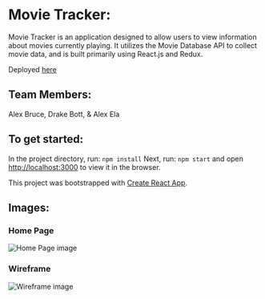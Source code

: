 # Movie Tracker:
Movie Tracker is an application designed to allow users to view information about movies currently playing. It utilizes the Movie Database API to collect movie data, and is built primarily using React.js and Redux.

Deployed [here](https://bottd.github.io/movie-tracker/)

## Team Members:
Alex Bruce, Drake Bott, & Alex Ela

## To get started:
In the project directory, run: `npm install`
Next, run: `npm start` and open [http://localhost:3000](http://localhost:3000) to view it in the browser.

This project was bootstrapped with [Create React App](https://github.com/facebook/create-react-app).

## Images:
### Home Page
![Home Page image](./src/assets/movie_tracker_home.png "Home Page")

### Wireframe
![Wireframe image](./src/assets/movie_tracker_description.png "Movie View")
